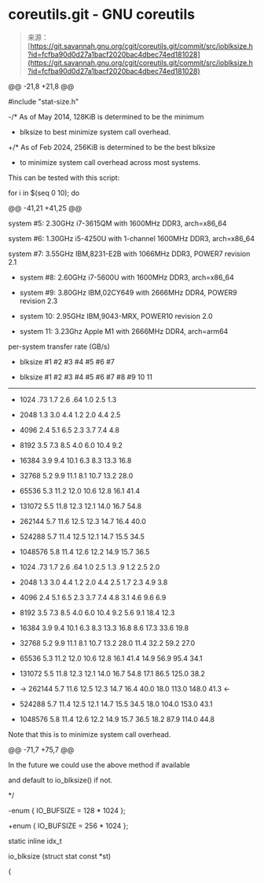 <!--yml
category: 未分类
date: 2024-05-27 14:34:50
-->

# coreutils.git - GNU coreutils

> 来源：[https://git.savannah.gnu.org/cgit/coreutils.git/commit/src/ioblksize.h?id=fcfba90d0d27a1bacf2020bac4dbec74ed181028](https://git.savannah.gnu.org/cgit/coreutils.git/commit/src/ioblksize.h?id=fcfba90d0d27a1bacf2020bac4dbec74ed181028)

@@ -21,8 +21,8 @@

#include "stat-size.h"

-/* As of May 2014, 128KiB is determined to be the minimum

- blksize to best minimize system call overhead.

+/* As of Feb 2024, 256KiB is determined to be the best blksize

+ to minimize system call overhead across most systems.

This can be tested with this script:

for i in $(seq 0 10); do

@@ -41,21 +41,25 @@

system #5: 2.30GHz i7-3615QM with 1600MHz DDR3, arch=x86_64

system #6: 1.30GHz i5-4250U with 1-channel 1600MHz DDR3, arch=x86_64

system #7: 3.55GHz IBM,8231-E2B with 1066MHz DDR3, POWER7 revision 2.1

+ system #8: 2.60GHz i7-5600U with 1600MHz DDR3, arch=x86_64

+ system #9: 3.80GHz IBM,02CY649 with 2666MHz DDR4, POWER9 revision 2.3

+ system 10: 2.95GHz IBM,9043-MRX, POWER10 revision 2.0

+ system 11: 3.23Ghz Apple M1 with 2666MHz DDR4, arch=arm64

per-system transfer rate (GB/s)

- blksize #1 #2 #3 #4 #5 #6 #7

+ blksize #1 #2 #3 #4 #5 #6 #7 #8 #9 10 11

------------------------------------------------------------------------

- 1024 .73 1.7 2.6 .64 1.0 2.5 1.3

- 2048 1.3 3.0 4.4 1.2 2.0 4.4 2.5

- 4096 2.4 5.1 6.5 2.3 3.7 7.4 4.8

- 8192 3.5 7.3 8.5 4.0 6.0 10.4 9.2

- 16384 3.9 9.4 10.1 6.3 8.3 13.3 16.8

- 32768 5.2 9.9 11.1 8.1 10.7 13.2 28.0

- 65536 5.3 11.2 12.0 10.6 12.8 16.1 41.4

- 131072 5.5 11.8 12.3 12.1 14.0 16.7 54.8

- 262144 5.7 11.6 12.5 12.3 14.7 16.4 40.0

- 524288 5.7 11.4 12.5 12.1 14.7 15.5 34.5

- 1048576 5.8 11.4 12.6 12.2 14.9 15.7 36.5

+ 1024 .73 1.7 2.6 .64 1.0 2.5 1.3 .9 1.2 2.5 2.0

+ 2048 1.3 3.0 4.4 1.2 2.0 4.4 2.5 1.7 2.3 4.9 3.8

+ 4096 2.4 5.1 6.5 2.3 3.7 7.4 4.8 3.1 4.6 9.6 6.9

+ 8192 3.5 7.3 8.5 4.0 6.0 10.4 9.2 5.6 9.1 18.4 12.3

+ 16384 3.9 9.4 10.1 6.3 8.3 13.3 16.8 8.6 17.3 33.6 19.8

+ 32768 5.2 9.9 11.1 8.1 10.7 13.2 28.0 11.4 32.2 59.2 27.0

+ 65536 5.3 11.2 12.0 10.6 12.8 16.1 41.4 14.9 56.9 95.4 34.1

+ 131072 5.5 11.8 12.3 12.1 14.0 16.7 54.8 17.1 86.5 125.0 38.2

+ -> 262144 5.7 11.6 12.5 12.3 14.7 16.4 40.0 18.0 113.0 148.0 41.3 <-

+ 524288 5.7 11.4 12.5 12.1 14.7 15.5 34.5 18.0 104.0 153.0 43.1

+ 1048576 5.8 11.4 12.6 12.2 14.9 15.7 36.5 18.2 87.9 114.0 44.8

Note that this is to minimize system call overhead.

@@ -71,7 +75,7 @@

In the future we could use the above method if available

and default to io_blksize() if not.

*/

-enum { IO_BUFSIZE = 128 * 1024 };

+enum { IO_BUFSIZE = 256 * 1024 };

static inline idx_t

io_blksize (struct stat const *st)

{